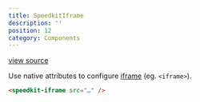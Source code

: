 ```yaml
---
title: SpeedkitIframe
description: ''
position: 12
category: Components
---
```


[view source](https://github.com/GrabarzUndPartner/lazy-resources/blob/master/lib/components/SpeedkitIframe.vue)

Use native attributes to configure [iframe](https://www.w3schools.com/tags/tag_iframe.asp) (eg. `<iframe>`).

```html
<speedkit-iframe src="…" />
```
